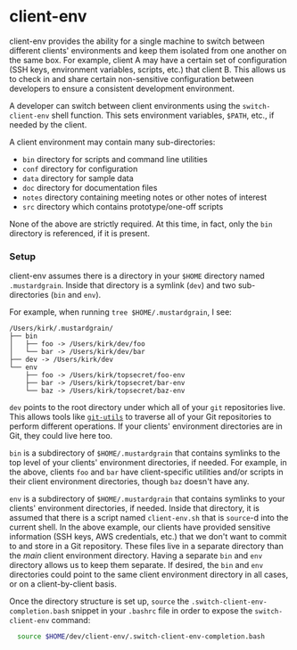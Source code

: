 # client-env

client-env provides the ability for a single machine to switch between different clients' environments and keep them isolated from one another on the same box. For example, client A may have a certain set of configuration (SSH keys, environment variables, scripts, etc.) that client B. This allows us to check in and share certain non-sensitive configuration between developers to ensure a consistent development environment.

A developer can switch between client environments using the `switch-client-env` shell function. This sets environment variables, `$PATH`, etc., if needed by the client.

A client environment may contain many sub-directories:

* `bin` directory for scripts and command line utilities
* `conf` directory for configuration
* `data` directory for sample data
* `doc` directory for documentation files
* `notes` directory containing meeting notes or other notes of interest
* `src` directory which contains prototype/one-off scripts

None of the above are strictly required. At this time, in fact, only the `bin` directory is referenced, if it is present.

### Setup

client-env assumes there is a directory in your `$HOME` directory named `.mustardgrain`. Inside that directory is a symlink (`dev`) and two sub-directories (`bin` and `env`).

For example, when running `tree $HOME/.mustardgrain`, I see:

```
/Users/kirk/.mustardgrain/
├── bin
│   ├── foo -> /Users/kirk/dev/foo
│   └── bar -> /Users/kirk/dev/bar
├── dev -> /Users/kirk/dev
└── env
    ├── foo -> /Users/kirk/topsecret/foo-env
    ├── bar -> /Users/kirk/topsecret/bar-env
    └── baz -> /Users/kirk/topsecret/baz-env
```

`dev` points to the root directory under which all of your `git` repositories live. This allows tools like [`git-utils`](https://github.com/mustardgrain/git-utils) to traverse all of your Git repositories to perform different operations. If your clients' environment directories are in Git, they could live here too.

`bin` is a subdirectory of `$HOME/.mustardgrain` that contains symlinks to the top level of your clients' environment directories, if needed. For example, in the above, clients `foo` and `bar` have client-specific utilities and/or scripts in their client environment directories, though `baz` doesn't have any.

`env` is a subdirectory of `$HOME/.mustardgrain` that contains symlinks to your clients' environment directories, if needed. Inside that directory, it is assumed that there is a script named `client-env.sh` that is `source`-d into the current shell. In the above example, our clients have provided sensitive information (SSH keys, AWS credentials, etc.) that we don't want to commit to and store in a Git repository. These files live in a separate directory than the _main_ client environment directory. Having a separate `bin` and `env` directory allows us to keep them separate. If desired, the `bin` and `env` directories could point to the same client environment directory in all cases, or on a client-by-client basis.

Once the directory structure is set up, `source` the `.switch-client-env-completion.bash` snippet in your `.bashrc` file in order to expose the `switch-client-env` command:

```bash
  source $HOME/dev/client-env/.switch-client-env-completion.bash
```
